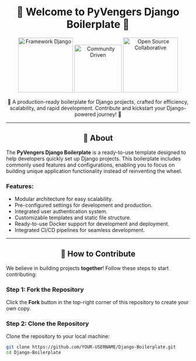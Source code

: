<h1 align="center">🌟 Welcome to PyVengers Django Boilerplate  🌟</h1>

<p align="center">
  <img width="150px" src="https://img.shields.io/badge/Framework-Django-green?style=for-the-badge" alt="Framework Django">
  <img width="130px" src="https://img.shields.io/badge/Community-Driven-blue?style=for-the-badge" alt="Community Driven">
  <img width="150px" src="https://img.shields.io/badge/Open%20Source-Collaborative-purple?style=for-the-badge" alt="Open Source Collaborative">
</p>

<p align="center">🚀 A production-ready boilerplate for Django projects, crafted for efficiency, scalability, and rapid development. Contribute and kickstart your Django-powered journey! 🚀</p>

---

<h2 align="center">📖 About</h2>

The **PyVengers Django Boilerplate** is a ready-to-use template designed to help developers quickly set up Django projects. This boilerplate includes commonly used features and configurations, enabling you to focus on building unique application functionality instead of reinventing the wheel.

### Features:
- Modular architecture for easy scalability.
- Pre-configured settings for development and production.
- Integrated user authentication system.
- Customizable templates and static file structure.
- Ready-to-use Docker support for development and deployment.
- Integrated CI/CD pipelines for seamless development.

---

<h2 align="center">🤝 How to Contribute</h2>

We believe in building projects **together**! Follow these steps to start contributing:

### Step 1: Fork the Repository
Click the **Fork** button in the top-right corner of this repository to create your own copy.

### Step 2: Clone the Repository
Clone the repository to your local machine:
```bash
git clone https://github.com/YOUR-USERNAME/Django-Boilerplate.git
cd Django-Boilerplate
